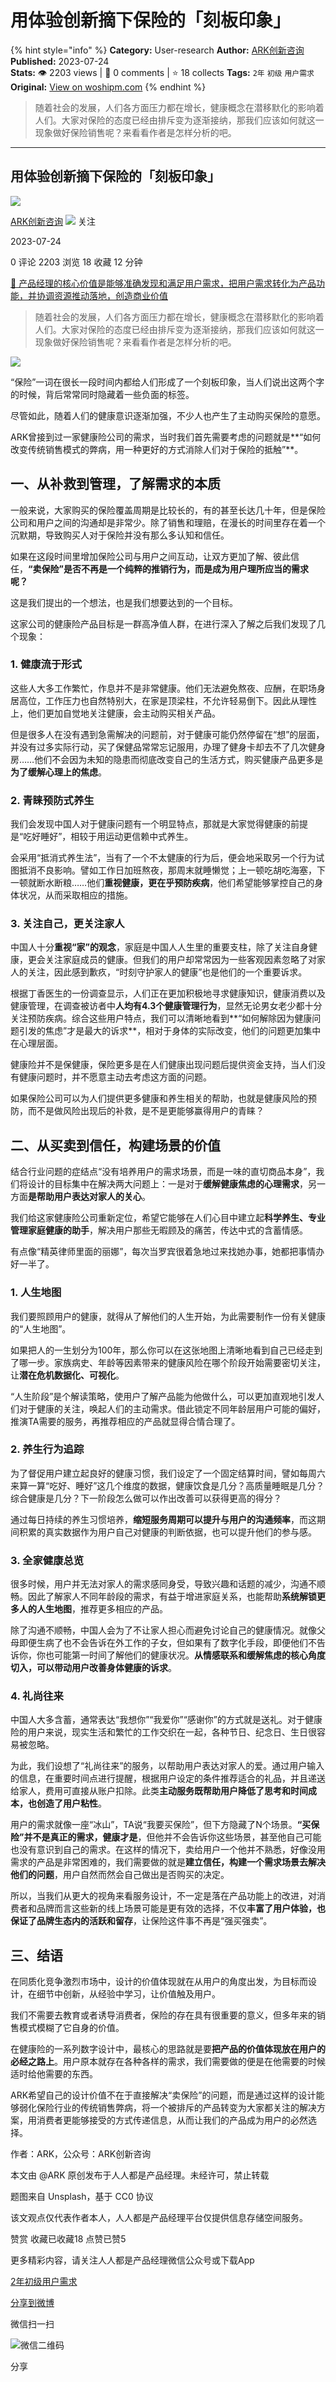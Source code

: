 # 用体验创新摘下保险的「刻板印象」
{% hint style="info" %}
**Category:** User-research
**Author:** [ARK创新咨询](https://www.woshipm.com/u/820181)
**Published:** 2023-07-24  
**Stats:** 👁️ 2203 views | 💬 0 comments | ⭐ 18 collects
**Tags:** `2年` `初级` `用户需求`
**Original:** [View on woshipm.com](https://www.woshipm.com/user-research/5871508.html)
{% endhint %}
> 随着社会的发展，人们各方面压力都在增长，健康概念在潜移默化的影响着人们。大家对保险的态度已经由排斥变为逐渐接纳，那我们应该如何就这一现象做好保险销售呢？来看看作者是怎样分析的吧。

---

## 用体验创新摘下保险的「刻板印象」

[![](https://image.woshipm.com/wp-files/2019/01/2wxxcWtr8KHBtv3hlsv9.jpeg!/both/72x72)](https://www.woshipm.com/u/820181)

[ARK创新咨询](https://www.woshipm.com/u/820181) ![](https://static.woshipm.com/tag/1101_1@2x.png) 关注

2023-07-24

0 评论 2203 浏览 18 收藏 12 分钟

[🔗 产品经理的核心价值是能够准确发现和满足用户需求，把用户需求转化为产品功能，并协调资源推动落地，创造商业价值](https://ke.qidianla.com/courses/90pm)

> 随着社会的发展，人们各方面压力都在增长，健康概念在潜移默化的影响着人们。大家对保险的态度已经由排斥变为逐渐接纳，那我们应该如何就这一现象做好保险销售呢？来看看作者是怎样分析的吧。

![](https://image.woshipm.com/2023/04/13/8b7e302a-d9eb-11ed-a6e8-00163e0b5ff3.jpg)

“保险”一词在很⻓⼀段时间内都给⼈们形成了⼀个刻板印象，当人们说出这两个字的时候，背后常常同时隐藏着一些负面的标签。

尽管如此，随着人们的健康意识逐渐加强，不少人也产⽣了主动购买保险的意愿。

ARK曾接到过一家健康险公司的需求，当时我们首先需要考虑的问题就是**“如何改变传统销售模式的弊病，用一种更好的方式消除人们对于保险的抵触”**。

## 一、从补救到管理，了解需求的本质

一般来说，大家购买的保险覆盖周期是比较长的，有的甚至长达几十年，但是保险公司和用户之间的沟通却是非常少。除了销售和理赔，在漫长的时间里存在着一个沉默期，导致购买人对于保险并没有那么多认知和信任。

如果在这段时间里增加保险公司与用户之间互动，让双方更加了解、彼此信任，**“卖保险”是否不再是一个纯粹的推销行为，而是成为用户理所应当的需求呢？**

这是我们提出的一个想法，也是我们想要达到的一个目标。

这家公司的健康险产品目标是一群高净值人群，在进行深入了解之后我们发现了几个现象：

### 1\. 健康流于形式

这些人大多工作繁忙，作息并不是非常健康。他们无法避免熬夜、应酬，在职场身居高位，工作压力也自然特别大，在家是顶梁柱，不允许轻易倒下。因此从理性上，他们更加自觉地关注健康，会主动购买相关产品。

但是很多人在没有遇到急需解决的问题前，对于健康可能仍然停留在“想”的层面，并没有过多实际行动，买了保健品常常忘记服用，办理了健身卡却去不了几次健身房……他们不会因为未知的隐患而彻底改变自己的生活方式，购买健康产品更多是**为了缓解心理上的焦虑**。

### 2\. 青睐预防式养生

我们会发现中国人对于健康问题有一个明显特点，那就是大家觉得健康的前提是“吃好睡好”，相较于用运动更信赖中式养生。

会采用“抵消式养生法”，当有了一个不太健康的行为后，便会地采取另一个行为试图抵消不良影响。譬如工作日加班熬夜，那周末就睡懒觉；上一顿吃胡吃海塞，下一顿就断水断粮……他们**重视健康，更在乎预防疾病**，他们希望能够掌控自己的身体状况，从而采取相应的措施。

### 3\. 关注自己，更关注家人

中国人十分**重视“家”的观念**，家庭是中国人人生里的重要支柱，除了关注自身健康，更会关注家庭成员的健康。但我们的用户却常常因为一些客观因素忽略了对家人的关注，因此感到歉疚，“时刻守护家人的健康”也是他们的一个重要诉求。

根据丁香医生的一份调查显示，人们正在更加积极地寻求健康知识，健康消费以及健康管理，在调查被访者中**人均有4.3个健康管理行为**，显然无论男女老少都十分关注预防疾病。综合这些用户特点，我们可以清晰地看到**“如何解除因为健康问题引发的焦虑”才是最大的诉求**，相对于身体的实际改变，他们的问题更加集中在心理层面。

健康险并不是保健康，保险更多是在人们健康出现问题后提供资金支持，当人们没有健康问题时，并不愿意主动去考虑这方面的问题。

如果保险公司可以为人们提供更多健康和养生相关的帮助，也就是健康风险的预防，而不是做风险出现后的补救，是不是更能够赢得用户的青睐？

## 二、从买卖到信任，构建场景的价值

结合行业问题的症结点“没有培养⽤户的需求场景，⽽是⼀味的直切商品本身”，我们将设计的目标集中在解决两大问题上：一是对于**缓解健康焦虑的心理需求**，另一方面**是帮助用户表达对家人的关心**。

我们给这家健康险公司重新定位，希望它能够在人们心目中建立起**科学养生、专业管理家庭健康的助手**，解决用户那些⽆暇顾及的痛苦，传达中式的含蓄情感。

有点像“精英律师⾥⾯的丽娜”，每次当罗宾很着急地过来找她办事，她都把事情办好⼀半了。

### 1\. 人生地图

我们要照顾⽤户的健康，就得从了解他们的⼈⽣开始，为此需要制作一份有关健康的“人生地图”。

如果把人的一生划分为100年，那么你可以在这张地图上清晰地看到自己已经走到了哪一步。家族病史、年龄等因素带来的健康风险在哪个阶段开始需要密切关注，让**潜在危机数据化、可视化**。

“⼈⽣阶段”是个解读策略，使用户了解产品能为他做什么，可以更加直观地引发人们对于健康的关注，唤起人们的主动需求。借此锁定不同年龄层⽤户可能的偏好，推演TA需要的服务，再推荐相应的产品就显得合情合理了。

### 2\. 养生行为追踪

为了督促用户建立起良好的健康习惯，我们设定了一个固定结算时间，譬如每周六来算一算“吃好、睡好”这几个维度的数据，健康饮食是几分？高质量睡眠是几分？综合健康是几分？下一阶段怎么做可以作出改善可以获得更高的得分？

通过每日持续的养生习惯培养，**缩短服务周期可以提升与用户的沟通频率**，而这期间积累的真实数据作为用户自己对健康的判断依据，也可以提升他们的参与感。

### 3\. 全家健康总览

很多时候，⽤户并无法对家人的需求感同身受，导致兴趣和话题的减少，沟通不顺畅。因此了解家人不同年龄段的需求，有益于增进家庭关系，也能帮助**系统解锁更多人的人生地图**，推荐更多相应的产品。

除了沟通不顺畅，中国人会为了不让家人担心而避免讨论自己的健康情况。就像父母即便生病了也不会告诉在外工作的子女，但如果有了数字化手段，即便他们不告诉你，你也可能第一时间了解他们的健康状况。**从情感联系和缓解焦虑的核心角度切入，可以带动用户改善身体健康的诉求**。

### 4\. 礼尚往来

中国⼈大多含蓄，通常表达“我想你”“我爱你”“感谢你”的方式就是送礼。对于健康险的用户来说，现实生活和繁忙的工作交织在⼀起，各种节⽇、纪念⽇、⽣⽇很容易被忽略。

为此，我们设想了“礼尚往来”的服务，以帮助用户表达对家人的爱。通过用户输入的信息，在重要时间点进行提醒，根据用户设定的条件推荐适合的礼品，并且递送给家人，费用可直接从账户扣除。此类**主动服务既帮助用户降低了思考和时间成本，也创造了用户粘性**。

用户的需求就像一座“冰山”，TA说“我要买保险”，但下方隐藏了N个场景。**“买保险”并不是真正的需求，健康才是**，但他并不会告诉你这些场景，甚至他自己可能也没有意识到自己的需求。在这样的情况下，卖给⽤户⼀个他并不熟悉，好像没用需求的产品是⾮常困难的，我们需要做的就是**建立信任，构建⼀个需求场景去解决他们的问题**，用户⾃然⽽然会自己做出是否购买的决定。

所以，当我们从更大的视角来看服务设计，不一定是落在产品功能上的改进，对消费者和品牌而言这些新的线上场景可能是更有效的选择，不仅**丰富了用户体验，也保证了品牌生态内的活跃和留存**，让保险这件事不再是“强买强卖”。

## 三、结语

在同质化竞争激烈市场中，设计的价值体现就在从用户的角度出发，为目标而设计，在细节中创新，从经验中学习，让价值触及用户。

我们不需要去教育或者诱导消费者，保险的存在具有很重要的意义，但多年来的销售模式模糊了它自身的价值。

在健康险的一系列数字设计中，最核心的思路就是要**把产品的价值体现放在用户的必经之路上**。用户原本就存在各种各样的需求，我们需要做的便是在他需要的时候适时给他需要的东西。

ARK希望自己的设计价值不在于直接解决“卖保险”的问题，而是通过这样的设计能够弱化保险行业的传统销售弊病，将一个被排斥的产品转变为大家都关注的解决方案，用消费者更能够接受的方式传递信息，从而让我们的产品成为用户的必然选择。

作者：ARK，公众号：ARK创新咨询

本文由 @ARK 原创发布于人人都是产品经理。未经许可，禁止转载

题图来自 Unsplash，基于 CC0 协议

该文观点仅代表作者本人，人人都是产品经理平台仅提供信息存储空间服务。

赞赏 收藏已收藏18 点赞已赞5

更多精彩内容，请关注人人都是产品经理微信公众号或下载App

[2年](https://www.woshipm.com/tag/2%e5%b9%b4)[初级](https://www.woshipm.com/tag/%e5%88%9d%e7%ba%a7)[用户需求](https://www.woshipm.com/tag/%e7%94%a8%e6%88%b7%e9%9c%80%e6%b1%82)

[分享到微博](https://service.weibo.com/share/share.php?appkey=2775287854&title=用体验创新摘下保险的「刻板印象」&url=https://www.woshipm.com/user-research/5871508.html&pic=https://image.woshipm.com/2023/04/13/8b7e302a-d9eb-11ed-a6e8-00163e0b5ff3.jpg)

微信扫一扫

![微信二维码](https://api.pwmqr.com/qrcode/create/?url=https://www.woshipm.com/user-research/5871508.html)

分享